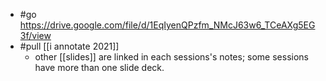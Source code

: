 - #go https://drive.google.com/file/d/1EqIyenQPzfm_NMcJ63w6_TCeAXg5EG3f/view
- #pull [[i annotate 2021]]
	- other [[slides]] are linked in each sessions's notes; some sessions have more than one slide deck.
